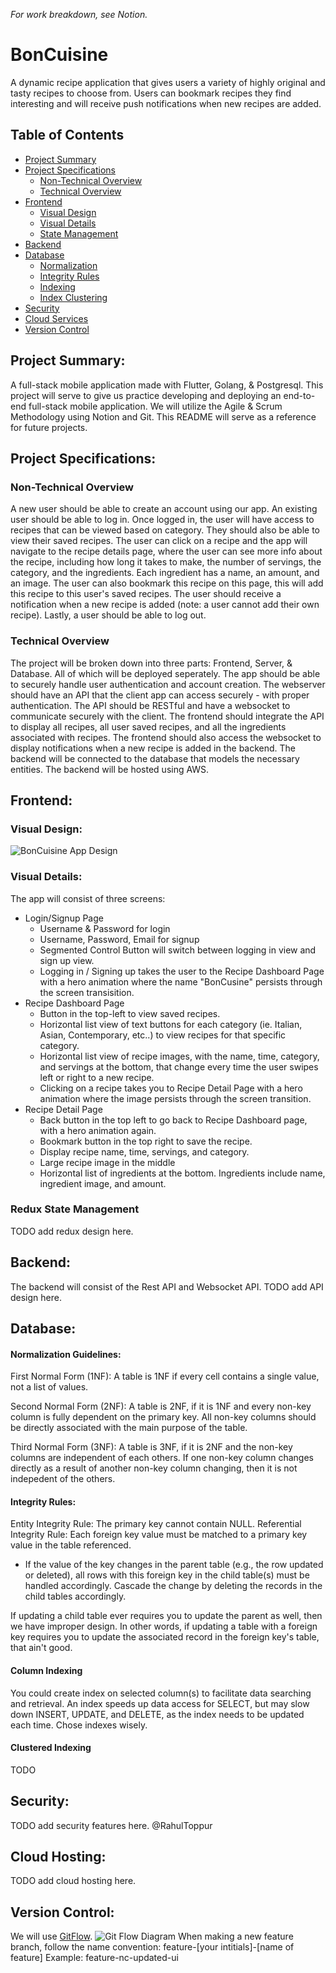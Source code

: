 *For work breakdown, see Notion.*

# BonCuisine <a name="title"></a>
A dynamic recipe application that gives users a variety of highly original and tasty recipes to choose from. Users can bookmark recipes they find interesting and will receive push notifications when new recipes are added.  

## Table of Contents
- [Project Summary](#projectsummary)
- [Project Specifications](#projectspecs)
    - [Non-Technical Overview](#projectspecs_nontech)
    - [Technical Overview](#projectspecs_tech)
- [Frontend](#frontend)
    - [Visual Design](#frontend_design)
    - [Visual Details](#frontend_details)
    - [State Management](#frontend_redux)
- [Backend](#backend)
- [Database](#db)
    - [Normalization](#db_norm)
    - [Integrity Rules](#db_integrity)
    - [Indexing](#db_index)
    - [Index Clustering](#db_cluster)
- [Security](#security)
- [Cloud Services](#cloud)
- [Version Control](#version_control)

## Project Summary: <a name="projectsummary"></a>
A full-stack mobile application made with Flutter, Golang, &amp; Postgresql. This project will serve to give us practice developing and deploying an end-to-end full-stack mobile application. We will utilize the Agile & Scrum Methodology using Notion and Git. This README will serve as a reference for future projects. 


## Project Specifications: <a name="projectspecs"></a>
### Non-Technical Overview <a name="projectspecs_nontech"></a>
A new user should be able to create an account using our app. An existing user should be able to log in. Once logged in, the user will have access to recipes that can be viewed based on category. They should also be able to view their saved recipes. The user can click on a recipe and the app will navigate to the recipe details page, where the user can see more info about the recipe, including how long it takes to make, the number of servings, the category, and the ingredients. Each ingredient has a name, an amount, and an image. The user can also bookmark this recipe on this page, this will add this recipe to this user's saved recipes. The user should receive a notification when a new recipe is added (note: a user cannot add their own recipe). Lastly, a user should be able to log out. 

### Technical Overview <a name="projectspecs_tech"></a>
The project will be broken down into three parts: Frontend, Server, & Database. All of which will be deployed seperately. 
The app should be able to securely handle user authentication and account creation. The webserver should have an API that the client app can access securely - with proper authentication. The API should be RESTful and have a websocket to communicate securely with the client. The frontend should integrate the API to display all recipes, all user saved recipes, and all the ingredients associated with recipes. The frontend should also access the websocket to display notifications when a new recipe is added in the backend. The backend will be connected to the database that models the necessary entities. The backend will be hosted using AWS. 


## Frontend: <a name="frontend"></a>
### Visual Design: <a name="frontend_design"></a>
![BonCuisine App Design](images/BoncuisineAppDesignFull.jpg?raw=true "Title")

### Visual Details: <a name="frontend_details"></a>
The app will consist of three screens: 
- Login/Signup Page
    - Username & Password for login
    - Username, Password, Email for signup
    - Segmented Control Button will switch between logging in view and sign up view. 
    - Logging in / Signing up takes the user to the Recipe Dashboard Page with a hero animation where the name "BonCusine" persists through the screen transisition. 
- Recipe Dashboard Page
    - Button in the top-left to view saved recipes. 
    - Horizontal list view of text buttons for each category (ie. Italian, Asian, Contemporary, etc..) to view recipes for that specific category. 
    - Horizontal list view of recipe images, with the name, time, category, and servings at the bottom, that change every time the user swipes left or right to a new recipe.
    - Clicking on a recipe takes you to Recipe Detail Page with a hero animation where the image persists through the screen transition.
- Recipe Detail Page
    - Back button in the top left to go back to Recipe Dashboard page, with a hero animation again. 
    - Bookmark button in the top right to save the recipe. 
    - Display recipe name, time, servings, and category.
    - Large recipe image in the middle
    - Horizontal list of ingredients at the bottom. Ingredients include name, ingredient image, and amount.
    
### Redux State Management <a name="frontend_redux"></a>
TODO add redux design here. 


## Backend: <a name="backend"></a>
The backend will consist of the Rest API and Websocket API. 
TODO add API design here. 


## Database: <a name="db"></a>
#### Normalization Guidelines: <a name="db_norm"></a>
First Normal Form (1NF): A table is 1NF if every cell contains a single value, not a list of values. 

Second Normal Form (2NF): A table is 2NF, if it is 1NF and every non-key column is fully dependent on the primary key. All non-key columns should be directly associated with the main purpose of the table. 

Third Normal Form (3NF): A table is 3NF, if it is 2NF and the non-key columns are independent of each others. If one non-key column changes directly as a result of another non-key column changing, then it is not indepedent of the others. 

#### Integrity Rules: <a name="db_integrity"></a>
Entity Integrity Rule: The primary key cannot contain NULL.
Referential Integrity Rule: Each foreign key value must be matched to a primary key value in the table referenced. 
- If the value of the key changes in the parent table (e.g., the row updated or deleted), all rows with this foreign key in the child table(s) must be handled accordingly. Cascade the change by deleting the records in the child tables accordingly.

If updating a child table ever requires you to update the parent as well, then we have improper design.
In other words, if updating a table with a foreign key requires you to update the associated record in the foreign key's table, that ain't good. 

#### Column Indexing <a name="db_index"></a>
You could create index on selected column(s) to facilitate data searching and retrieval. An index speeds up data access for SELECT, but may slow down INSERT, UPDATE, and DELETE, as the index needs to be updated each time. Chose indexes wisely. 

#### Clustered Indexing <a name="db_cluster"></a>
TODO

## Security: <a name="security"></a>
TODO add security features here. @RahulToppur 

## Cloud Hosting: <a name="cloud"></a>
TODO add cloud hosting here. 

## Version Control: <a name="version_control"></a>
We will use [GitFlow](https://www.atlassian.com/git/tutorials/comparing-workflows/gitflow-workflow
).
![Git Flow Diagram](images/gitflowdiagram.png?raw=true "Title")
When making a new feature branch, follow the name convention: feature-[your intitials]-[name of feature]
Example: feature-nc-updated-ui

